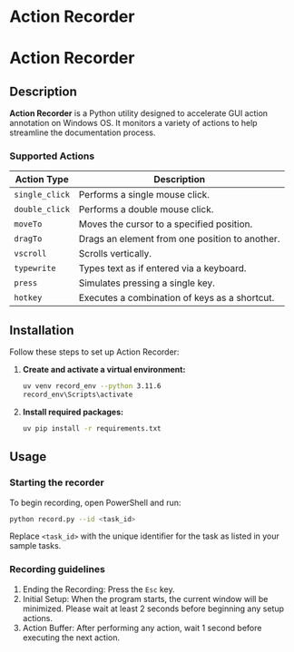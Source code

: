 # Action Recorder

# Action Recorder

## Description

**Action Recorder** is a Python utility designed to accelerate GUI action annotation on Windows OS. It monitors a variety of actions to help streamline the documentation process.

### Supported Actions

| Action Type    | Description                                      |
|----------------|--------------------------------------------------|
| `single_click` | Performs a single mouse click.                 |
| `double_click` | Performs a double mouse click.                 |
| `moveTo`       | Moves the cursor to a specified position.      |
| `dragTo`       | Drags an element from one position to another. |
| `vscroll`      | Scrolls vertically.                              |
| `typewrite`    | Types text as if entered via a keyboard.       |
| `press`        | Simulates pressing a single key.               |
| `hotkey`       | Executes a combination of keys as a shortcut.  |

## Installation

Follow these steps to set up Action Recorder:

1. **Create and activate a virtual environment:**

   ```bash
   uv venv record_env --python 3.11.6
   record_env\Scripts\activate


2. **Install required packages:**

    ```bash
    uv pip install -r requirements.txt

## Usage

### Starting the recorder
To begin recording, open PowerShell and run:

```bash
python record.py --id <task_id>
```

Replace `<task_id>` with the unique identifier for the task as listed in your sample tasks.

### Recording guidelines
1. Ending the Recording: Press the `Esc` key.
2. Initial Setup: When the program starts, the current window will be minimized. Please wait at least 2 seconds before beginning any setup actions.
3. Action Buffer: After performing any action, wait 1 second before executing the next action.